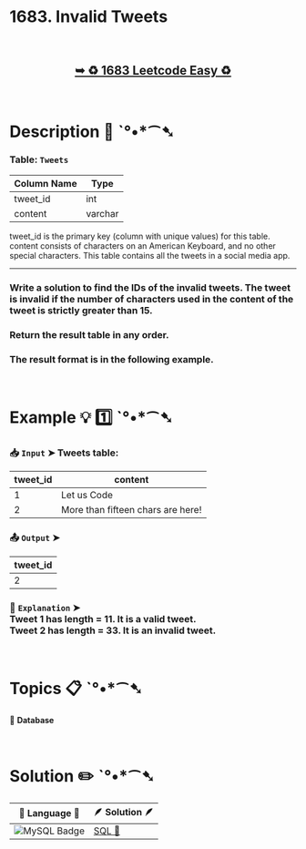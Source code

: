 # 1683. Invalid Tweets

</br>

<h2 align="center"> 

<a href="https://leetcode.com/problems/invalid-tweets/description/?envType=study-plan-v2&envId=top-sql-50"><strong>➥ ♻️ 1683 Leetcode Easy ♻️ </strong></a>
</h2>

</br>

# Description 📜 ˋ°•*⁀➷

### Table: `Tweets`

| Column Name    | Type    |
| ---------------|---------|
| tweet_id       | int     |
| content        | varchar |


tweet_id is the primary key (column with unique values) for this table.
content consists of characters on an American Keyboard, and no other special characters.
This table contains all the tweets in a social media app.

---

### Write a solution to find the IDs of the invalid tweets. The tweet is invalid if the number of characters used in the content of the tweet is strictly greater than 15.

### Return the result table in any order.

### The result format is in the following example.

</br>

# Example 💡 1️⃣ ˋ°•*⁀➷

  ### 📥 `Input`  ➤ Tweets table:

| tweet_id | content                           |
| -------- | --------------------------------- |
| 1        | Let us Code                       |
| 2        | More than fifteen chars are here! |

  ### 📤 `Output`  ➤

| tweet_id |
| -------- |
| 2        |

  ### 🔦 `Explanation`  ➤ </br> Tweet 1 has length = 11. It is a valid tweet.</br> Tweet 2 has length = 33. It is an invalid tweet.

</br>

# Topics 📋 ˋ°•*⁀➷

🔸 **Database**  </br>

</br>

# Solution ✏️ ˋ°•*⁀➷

| 📒 Language 📒  | 🪶 Solution 🪶 |
| ------------- | ------------- |
|  ![MySQL Badge](https://img.shields.io/badge/MySQL-4479A1?logo=mysql&logoColor=fff&style=for-the-badge)  | [SQL 🕍](https://github.com/Prakhar-002/LEETCODE/blob/main/%F0%9F%93%9A%20Study%20%F0%9F%8E%A7%20Plan%20%F0%9F%91%A8%F0%9F%8F%BB%E2%80%8D%F0%9F%92%BB/%F0%9F%93%A6%20SQL%2050%20-%20%F0%9F%8C%BD%20Crack%20SQL%20Interview/%F0%9F%94%AC%20Examine%20Thoroughly%20%F0%9F%A7%AC/01%20Select/Day%20%E2%9E%BA%2005%20%F0%9F%8C%BD%201683.%20Invalid%20Tweets/%F0%9F%95%8D%20SQL%20-%201683.%20Invalid%20Tweets.sql) |